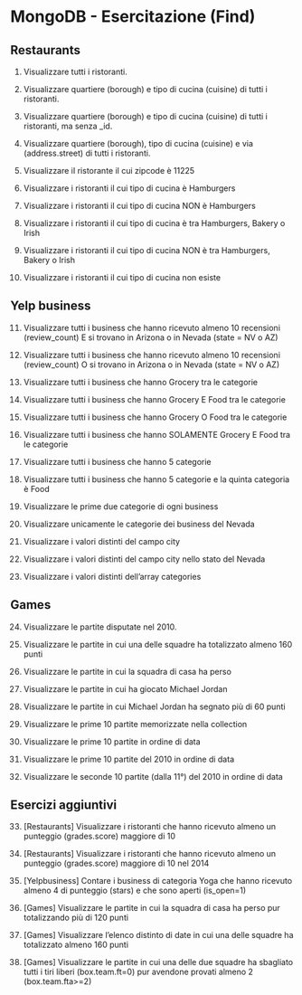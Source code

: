 # MongoDB  - Esercitazione (Find)

## Restaurants
1. Visualizzare tutti i ristoranti. 


2. Visualizzare quartiere (borough) e tipo di cucina (cuisine) di tutti i ristoranti. 


3. Visualizzare quartiere (borough) e tipo di cucina (cuisine) di tutti i ristoranti, ma senza _id. 


4. Visualizzare quartiere (borough), tipo di cucina (cuisine) e via (address.street) di tutti i ristoranti. 

5. Visualizzare iI ristorante il cui zipcode è 11225


6. Visualizzare i ristoranti il cui tipo di cucina è Hamburgers 


7. Visualizzare i ristoranti il cui tipo di cucina NON è Hamburgers 


8. Visualizzare i ristoranti il cui tipo di cucina è tra Hamburgers, Bakery o Irish 


9. Visualizzare i ristoranti il cui tipo di cucina NON è tra Hamburgers, Bakery o Irish 


10. Visualizzare i ristoranti il cui tipo di cucina non esiste 


## Yelp business
11. Visualizzare tutti i business che hanno ricevuto almeno 10 recensioni (review_count) E si trovano in Arizona o in Nevada (state = NV o AZ) 


12. Visualizzare tutti i business che hanno ricevuto almeno 10 recensioni (review_count) O si trovano in Arizona o in Nevada (state = NV o AZ) 


13. Visualizzare tutti i business che hanno Grocery tra le categorie 

14. Visualizzare tutti i business che hanno Grocery E Food tra le categorie 

15. Visualizzare tutti i business che hanno Grocery O Food tra le categorie 

16. Visualizzare tutti i business che hanno SOLAMENTE Grocery E Food tra le categorie 

17. Visualizzare tutti i business che hanno 5 categorie 

18. Visualizzare tutti i business che hanno 5 categorie e la quinta categoria è Food 

19. Visualizzare le prime due categorie di ogni business 

20. Visualizzare unicamente le categorie dei business del Nevada 

21. Visualizzare i valori distinti del campo city

22. Visualizzare i valori distinti del campo city nello stato del Nevada

23. Visualizzare i valori distinti dell’array categories

## Games

24. Visualizzare le partite disputate nel 2010. 

25. Visualizzare le partite in cui una delle squadre ha totalizzato almeno 160 punti

26. Visualizzare le partite in cui la squadra di casa ha perso

27. Visualizzare le partite in cui ha giocato Michael Jordan

28. Visualizzare le partite in cui Michael Jordan ha segnato più di 60 punti 

29. Visualizzare le prime 10 partite memorizzate nella collection

30. Visualizzare le prime 10 partite in ordine di data

31. Visualizzare le prime 10 partite del 2010 in ordine di data

32. Visualizzare le seconde 10 partite (dalla 11°) del 2010 in ordine di data

## Esercizi aggiuntivi

33. [Restaurants] Visualizzare i ristoranti che hanno ricevuto almeno un punteggio (grades.score) maggiore di 10

34. [Restaurants] Visualizzare i ristoranti che hanno ricevuto almeno un punteggio (grades.score) maggiore di 10 nel 2014

35. [Yelpbusiness] Contare i business di categoria Yoga che hanno ricevuto almeno 4 di punteggio (stars) e che sono aperti (is_open=1)

36. [Games] Visualizzare le partite in cui la squadra di casa ha perso pur totalizzando più di 120 punti

37. [Games] Visualizzare l’elenco distinto di date in cui una delle squadre ha totalizzato almeno 160 punti

38. [Games] Visualizzare le partite in cui una delle due squadre ha sbagliato tutti i tiri liberi (box.team.ft=0) pur avendone provati almeno 2 (box.team.fta>=2)